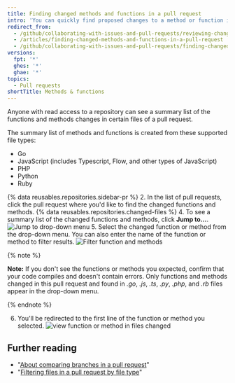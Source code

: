 ```yaml
---
title: Finding changed methods and functions in a pull request
intro: 'You can quickly find proposed changes to a method or function in a pull request in *.go*, *.js*, *.ts*, *.py*, *.php*, and *.rb* files.'
redirect_from:
  - /github/collaborating-with-issues-and-pull-requests/reviewing-changes-in-pull-requests/finding-changed-methods-and-functions-in-a-pull-request
  - /articles/finding-changed-methods-and-functions-in-a-pull-request
  - /github/collaborating-with-issues-and-pull-requests/finding-changed-methods-and-functions-in-a-pull-request
versions:
  fpt: '*'
  ghes: '*'
  ghae: '*'
topics:
  - Pull requests
shortTitle: Methods & functions
---
```

Anyone with read access to a repository can see a summary list of the functions and methods changes in certain files of a pull request.

The summary list of methods and functions is created from these supported file types:
  - Go
  - JavaScript (includes Typescript, Flow, and other types of JavaScript)
  - PHP
  - Python
  - Ruby

{% data reusables.repositories.sidebar-pr %}
2. In the list of pull requests, click the pull request where you'd like to find the changed functions and methods.
{% data reusables.repositories.changed-files %}
4. To see a summary list of the changed functions and methods, click **Jump to...**.
![Jump to drop-down menu](/assets/images/help/pull_requests/jump-to-menu.png)
5. Select the changed function or method from the drop-down menu. You can also enter the name of the function or method to filter results.
  ![Filter function and methods](/assets/images/help/pull_requests/filter-function-and-methods.png)

 {% note %}

 **Note:** If you don't see the functions or methods you expected, confirm that your code compiles and doesn't contain errors. Only functions and methods changed in this pull request and found in *.go*, *.js*, *.ts*, *.py*, *.php*, and *.rb* files appear in the drop-down menu.

 {% endnote %}

6. You'll be redirected to the first line of the function or method you selected.
 ![view function or method in files changed](/assets/images/help/pull_requests/view-selected-function-or-method.png)

## Further reading

- "[About comparing branches in a pull request](/articles/about-comparing-branches-in-pull-requests)"
- "[Filtering files in a pull request by file type](/articles/filtering-files-in-a-pull-request)"
